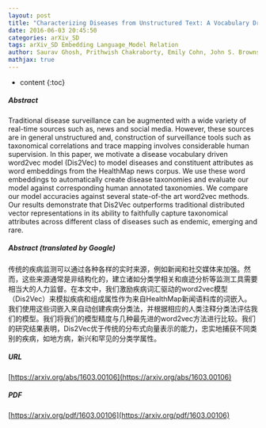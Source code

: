 ```yaml
---
layout: post
title: "Characterizing Diseases from Unstructured Text: A Vocabulary Driven Word2vec Approach"
date: 2016-06-03 20:45:50
categories: arXiv_SD
tags: arXiv_SD Embedding Language_Model Relation
author: Saurav Ghosh, Prithwish Chakraborty, Emily Cohn, John S. Brownstein, Naren Ramakrishnan
mathjax: true
---
```


* content
{:toc}

##### Abstract
Traditional disease surveillance can be augmented with a wide variety of real-time sources such as, news and social media. However, these sources are in general unstructured and, construction of surveillance tools such as taxonomical correlations and trace mapping involves considerable human supervision. In this paper, we motivate a disease vocabulary driven word2vec model (Dis2Vec) to model diseases and constituent attributes as word embeddings from the HealthMap news corpus. We use these word embeddings to automatically create disease taxonomies and evaluate our model against corresponding human annotated taxonomies. We compare our model accuracies against several state-of-the art word2vec methods. Our results demonstrate that Dis2Vec outperforms traditional distributed vector representations in its ability to faithfully capture taxonomical attributes across different class of diseases such as endemic, emerging and rare.

##### Abstract (translated by Google)
传统的疾病监测可以通过各种各样的实时来源，例如新闻和社交媒体来加强。然而，这些来源通常是非结构化的，建立诸如分类学相关和痕迹分析等监测工具需要相当大的人力监督。在本文中，我们激励疾病词汇驱动的word2vec模型（Dis2Vec）来模拟疾病和组成属性作为来自HealthMap新闻语料库的词嵌入。我们使用这些词嵌入来自动创建疾病分类法，并根据相应的人类注释分类法评估我们的模型。我们将我们的模型精度与几种最先进的word2vec方法进行比较。我们的研究结果表明，Dis2Vec优于传统的分布式向量表示的能力，忠实地捕获不同类别的疾病，如地方病，新兴和罕见的分类学属性。

##### URL
[https://arxiv.org/abs/1603.00106](https://arxiv.org/abs/1603.00106)

##### PDF
[https://arxiv.org/pdf/1603.00106](https://arxiv.org/pdf/1603.00106)

